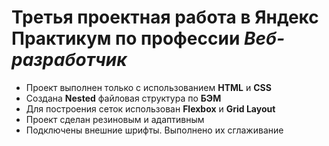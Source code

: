 # Третья проектная работа в Яндекс Практикум по профессии *Веб-рaзработчик* 

* Проект выполнен только с использованием __HTML__ и __CSS__ 
* Создана __Nested__ файловая структура по __БЭМ__
* Для построения сеток использован __Flexbox__ и __Grid Layout__
* Проект сделан резиновым и адаптивным
* Подключены внешние шрифты. Выполнено их сглаживание
